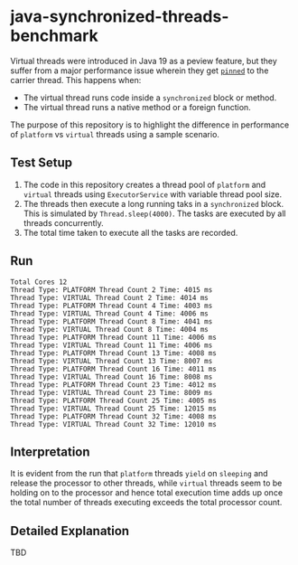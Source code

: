 # java-synchronized-threads-benchmark
Virtual threads were introduced in Java 19 as a peview feature, but they suffer from a major performance issue wherein they get [`pinned`](https://docs.oracle.com/en/java/javase/21/core/virtual-threads.html#GUID-704A716D-0662-4BC7-8C7F-66EE74B1EDAD) to the carrier thread. This happens when:
- The virtual thread runs code inside a `synchronized` block or method.
- The virtual thread runs a native method or a foreign function.

The purpose of this repository is to highlight the difference in performance of `platform` vs `virtual` threads using a sample scenario.

## Test Setup
1. The code in this repository creates a thread pool of `platform` and `virtual` threads using `ExecutorService` with variable thread pool size.
2. The threads then execute a long running taks in a `synchronized` block. This is simulated by `Thread.sleep(4000)`. The tasks are executed by all threads concurrently.
3. The total time taken to execute all the tasks are recorded.

## Run
```
Total Cores 12
Thread Type: PLATFORM Thread Count 2 Time: 4015 ms
Thread Type: VIRTUAL Thread Count 2 Time: 4014 ms
Thread Type: PLATFORM Thread Count 4 Time: 4003 ms
Thread Type: VIRTUAL Thread Count 4 Time: 4006 ms
Thread Type: PLATFORM Thread Count 8 Time: 4041 ms
Thread Type: VIRTUAL Thread Count 8 Time: 4004 ms
Thread Type: PLATFORM Thread Count 11 Time: 4006 ms
Thread Type: VIRTUAL Thread Count 11 Time: 4006 ms
Thread Type: PLATFORM Thread Count 13 Time: 4008 ms
Thread Type: VIRTUAL Thread Count 13 Time: 8007 ms
Thread Type: PLATFORM Thread Count 16 Time: 4011 ms
Thread Type: VIRTUAL Thread Count 16 Time: 8008 ms
Thread Type: PLATFORM Thread Count 23 Time: 4012 ms
Thread Type: VIRTUAL Thread Count 23 Time: 8009 ms
Thread Type: PLATFORM Thread Count 25 Time: 4005 ms
Thread Type: VIRTUAL Thread Count 25 Time: 12015 ms
Thread Type: PLATFORM Thread Count 32 Time: 4008 ms
Thread Type: VIRTUAL Thread Count 32 Time: 12010 ms
```

## Interpretation
It is evident from the run that `platform` threads `yield` on `sleeping` and release the processor to other threads, while `virtual` threads seem to be holding on to the processor and hence total execution time adds up once the total number of threads executing exceeds the total processor count. 

## Detailed Explanation
TBD
